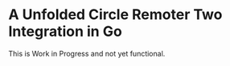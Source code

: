 # A Unfolded Circle Remoter Two Integration in Go

This is Work in Progress and not yet functional.

